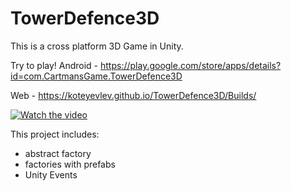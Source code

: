 # TowerDefence3D

This is a cross platform 3D Game in Unity. 

Try to play!
Android - https://play.google.com/store/apps/details?id=com.CartmansGame.TowerDefence3D

Web - https://koteyevlev.github.io/TowerDefence3D/Builds/

[![Watch the video](https://assetstorev1-prd-cdn.unity3d.com/package-screenshot/5c966a92-f640-4c21-94f9-0cac299add9d.webp)](https://www.youtube.com/watch?v=uCwz001yPcQ)

This project includes:
- abstract factory
- factories with prefabs
- Unity Events
